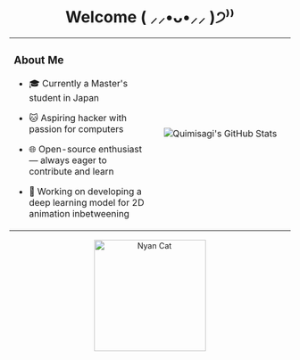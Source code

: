 <h1 align="center">Welcome ( ⸝⸝•ᴗ•⸝⸝ )੭⁾⁾</h1>

<table>
  <tr>
    <td valign="top" width="50%">

### About Me

- 🎓 Currently a Master's student in Japan  
- 🐱 Aspiring hacker with passion for computers
- 🌐 Open-source enthusiast — always eager to contribute and learn  
- 🎨 Working on developing a deep learning model for 2D animation inbetweening  

    </td>
    <td valign="middle" width="50%" align="center">

<p>
  <img src="https://github-readme-stats.vercel.app/api?username=Quimisagi&theme=merko&show_icons=true&hide_border=true&count_private=true" alt="Quimisagi's GitHub Stats" />
</p>

  </tr>
</table>


<p align="center">
  <img src="https://media.tenor.com/E3MLgDP1qoQAAAAi/nyan-cat-transparent.gif" alt="Nyan Cat" width="200" />
</p>

